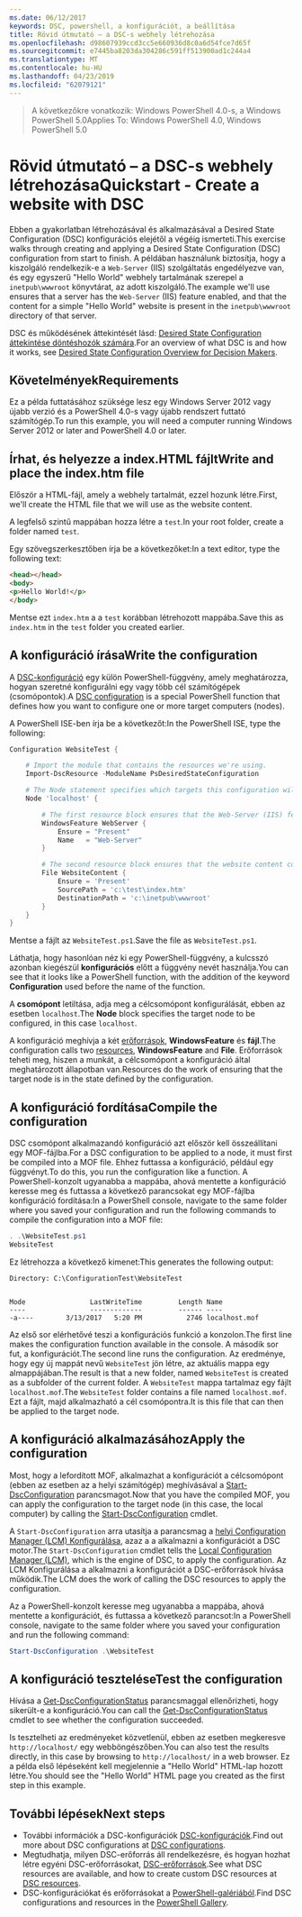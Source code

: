 ```yaml
---
ms.date: 06/12/2017
keywords: DSC, powershell, a konfigurációt, a beállítása
title: Rövid útmutató – a DSC-s webhely létrehozása
ms.openlocfilehash: d98607939ccd3cc5e660936d8c0a6d54fce7d65f
ms.sourcegitcommit: e7445ba8203da304286c591ff513900ad1c244a4
ms.translationtype: MT
ms.contentlocale: hu-HU
ms.lasthandoff: 04/23/2019
ms.locfileid: "62079121"
---
```

> <span data-ttu-id="54e72-103">A következőkre vonatkozik: Windows PowerShell 4.0-s, a Windows PowerShell 5.0</span><span class="sxs-lookup"><span data-stu-id="54e72-103">Applies To: Windows PowerShell 4.0, Windows PowerShell 5.0</span></span>

# <a name="quickstart---create-a-website-with-dsc"></a><span data-ttu-id="54e72-104">Rövid útmutató – a DSC-s webhely létrehozása</span><span class="sxs-lookup"><span data-stu-id="54e72-104">Quickstart - Create a website with DSC</span></span>

<span data-ttu-id="54e72-105">Ebben a gyakorlatban létrehozásával és alkalmazásával a Desired State Configuration (DSC) konfigurációs elejétől a végéig ismerteti.</span><span class="sxs-lookup"><span data-stu-id="54e72-105">This exercise walks through creating and applying a Desired State Configuration (DSC) configuration from start to finish.</span></span>
<span data-ttu-id="54e72-106">A példában használunk biztosítja, hogy a kiszolgáló rendelkezik-e a `Web-Server` (IIS) szolgáltatás engedélyezve van, és egy egyszerű "Hello World" webhely tartalmának szerepel a `inetpub\wwwroot` könyvtárat, az adott kiszolgáló.</span><span class="sxs-lookup"><span data-stu-id="54e72-106">The example we'll use ensures that a server has the `Web-Server` (IIS) feature enabled, and that the content for a simple "Hello World" website is present in the `inetpub\wwwroot` directory of that server.</span></span>

<span data-ttu-id="54e72-107">DSC és működésének áttekintését lásd: [Desired State Configuration áttekintése döntéshozók számára](../overview/decisionMaker.md).</span><span class="sxs-lookup"><span data-stu-id="54e72-107">For an overview of what DSC is and how it works, see [Desired State Configuration Overview for Decision Makers](../overview/decisionMaker.md).</span></span>

## <a name="requirements"></a><span data-ttu-id="54e72-108">Követelmények</span><span class="sxs-lookup"><span data-stu-id="54e72-108">Requirements</span></span>

<span data-ttu-id="54e72-109">Ez a példa futtatásához szüksége lesz egy Windows Server 2012 vagy újabb verzió és a PowerShell 4.0-s vagy újabb rendszert futtató számítógép.</span><span class="sxs-lookup"><span data-stu-id="54e72-109">To run this example, you will need a computer running Windows Server 2012 or later and PowerShell 4.0 or later.</span></span>

## <a name="write-and-place-the-indexhtm-file"></a><span data-ttu-id="54e72-110">Írhat, és helyezze a index.HTML fájlt</span><span class="sxs-lookup"><span data-stu-id="54e72-110">Write and place the index.htm file</span></span>

<span data-ttu-id="54e72-111">Először a HTML-fájl, amely a webhely tartalmát, ezzel hozunk létre.</span><span class="sxs-lookup"><span data-stu-id="54e72-111">First, we'll create the HTML file that we will use as the website content.</span></span>

<span data-ttu-id="54e72-112">A legfelső szintű mappában hozza létre a `test`.</span><span class="sxs-lookup"><span data-stu-id="54e72-112">In your root folder, create a folder named `test`.</span></span>

<span data-ttu-id="54e72-113">Egy szövegszerkesztőben írja be a következőket:</span><span class="sxs-lookup"><span data-stu-id="54e72-113">In a text editor, type the following text:</span></span>

```html
<head></head>
<body>
<p>Hello World!</p>
</body>
```

<span data-ttu-id="54e72-114">Mentse ezt `index.htm` a a `test` korábban létrehozott mappába.</span><span class="sxs-lookup"><span data-stu-id="54e72-114">Save this as `index.htm` in the `test` folder you created earlier.</span></span>

## <a name="write-the-configuration"></a><span data-ttu-id="54e72-115">A konfiguráció írása</span><span class="sxs-lookup"><span data-stu-id="54e72-115">Write the configuration</span></span>

<span data-ttu-id="54e72-116">A [DSC-konfiguráció](../configurations/configurations.md) egy külön PowerShell-függvény, amely meghatározza, hogyan szeretné konfigurálni egy vagy több cél számítógépek (csomópontok).</span><span class="sxs-lookup"><span data-stu-id="54e72-116">A [DSC configuration](../configurations/configurations.md) is a special PowerShell function that defines how you want to configure one or more target computers (nodes).</span></span>

<span data-ttu-id="54e72-117">A PowerShell ISE-ben írja be a következőt:</span><span class="sxs-lookup"><span data-stu-id="54e72-117">In the PowerShell ISE, type the following:</span></span>

```powershell
Configuration WebsiteTest {

    # Import the module that contains the resources we're using.
    Import-DscResource -ModuleName PsDesiredStateConfiguration

    # The Node statement specifies which targets this configuration will be applied to.
    Node 'localhost' {

        # The first resource block ensures that the Web-Server (IIS) feature is enabled.
        WindowsFeature WebServer {
            Ensure = "Present"
            Name   = "Web-Server"
        }

        # The second resource block ensures that the website content copied to the website root folder.
        File WebsiteContent {
            Ensure = 'Present'
            SourcePath = 'c:\test\index.htm'
            DestinationPath = 'c:\inetpub\wwwroot'
        }
    }
}
```

<span data-ttu-id="54e72-118">Mentse a fájlt az `WebsiteTest.ps1`.</span><span class="sxs-lookup"><span data-stu-id="54e72-118">Save the file as `WebsiteTest.ps1`.</span></span>

<span data-ttu-id="54e72-119">Láthatja, hogy hasonlóan néz ki egy PowerShell-függvény, a kulcsszó azonban kiegészül **konfigurációs** előtt a függvény nevét használja.</span><span class="sxs-lookup"><span data-stu-id="54e72-119">You can see that it looks like a PowerShell function, with the addition of the keyword **Configuration** used before the name of the function.</span></span>

<span data-ttu-id="54e72-120">A **csomópont** letiltása, adja meg a célcsomópont konfigurálását, ebben az esetben `localhost`.</span><span class="sxs-lookup"><span data-stu-id="54e72-120">The **Node** block specifies the target node to be configured, in this case `localhost`.</span></span>

<span data-ttu-id="54e72-121">A konfiguráció meghívja a két [erőforrások](../resources/resources.md), **WindowsFeature** és **fájl**.</span><span class="sxs-lookup"><span data-stu-id="54e72-121">The configuration calls two [resources](../resources/resources.md), **WindowsFeature** and **File**.</span></span>
<span data-ttu-id="54e72-122">Erőforrások teheti meg, hiszen a munkát, a célcsomópont a konfiguráció által meghatározott állapotban van.</span><span class="sxs-lookup"><span data-stu-id="54e72-122">Resources do the work of ensuring that the target node is in the state defined by the configuration.</span></span>

## <a name="compile-the-configuration"></a><span data-ttu-id="54e72-123">A konfiguráció fordítása</span><span class="sxs-lookup"><span data-stu-id="54e72-123">Compile the configuration</span></span>

<span data-ttu-id="54e72-124">DSC csomópont alkalmazandó konfiguráció azt először kell összeállítani egy MOF-fájlba.</span><span class="sxs-lookup"><span data-stu-id="54e72-124">For a DSC configuration to be applied to a node, it must first be compiled into a MOF file.</span></span>
<span data-ttu-id="54e72-125">Ehhez futtassa a konfiguráció, például egy függvényt.</span><span class="sxs-lookup"><span data-stu-id="54e72-125">To do this, you run the configuration like a function.</span></span>
<span data-ttu-id="54e72-126">A PowerShell-konzolt ugyanabba a mappába, ahová mentette a konfiguráció keresse meg és futtassa a következő parancsokat egy MOF-fájlba konfiguráció fordítása:</span><span class="sxs-lookup"><span data-stu-id="54e72-126">In a PowerShell console, navigate to the same folder where you saved your configuration and run the following commands to compile the configuration into a MOF file:</span></span>

```powershell
. .\WebsiteTest.ps1
WebsiteTest
```

<span data-ttu-id="54e72-127">Ez létrehozza a következő kimenet:</span><span class="sxs-lookup"><span data-stu-id="54e72-127">This generates the following output:</span></span>

```
Directory: C:\ConfigurationTest\WebsiteTest


Mode                LastWriteTime         Length Name
----                -------------         ------ ----
-a----        3/13/2017   5:20 PM           2746 localhost.mof
```

<span data-ttu-id="54e72-128">Az első sor elérhetővé teszi a konfigurációs funkció a konzolon.</span><span class="sxs-lookup"><span data-stu-id="54e72-128">The first line makes the configuration function available in the console.</span></span>
<span data-ttu-id="54e72-129">A második sor fut, a konfigurációt.</span><span class="sxs-lookup"><span data-stu-id="54e72-129">The second line runs the configuration.</span></span>
<span data-ttu-id="54e72-130">Az eredménye, hogy egy új mappát nevű `WebsiteTest` jön létre, az aktuális mappa egy almappájában.</span><span class="sxs-lookup"><span data-stu-id="54e72-130">The result is that a new folder, named `WebsiteTest` is created as a subfolder of the current folder.</span></span>
<span data-ttu-id="54e72-131">A `WebsiteTest` mappa tartalmaz egy fájlt `localhost.mof`.</span><span class="sxs-lookup"><span data-stu-id="54e72-131">The `WebsiteTest` folder contains a file named `localhost.mof`.</span></span>
<span data-ttu-id="54e72-132">Ezt a fájlt, majd alkalmazható a cél csomópontra.</span><span class="sxs-lookup"><span data-stu-id="54e72-132">It is this file that can then be applied to the target node.</span></span>

## <a name="apply-the-configuration"></a><span data-ttu-id="54e72-133">A konfiguráció alkalmazásához</span><span class="sxs-lookup"><span data-stu-id="54e72-133">Apply the configuration</span></span>

<span data-ttu-id="54e72-134">Most, hogy a lefordított MOF, alkalmazhat a konfigurációt a célcsomópont (ebben az esetben az a helyi számítógép) meghívásával a [Start-DscConfiguration](/powershell/module/psdesiredstateconfiguration/start-dscconfiguration) parancsmagot.</span><span class="sxs-lookup"><span data-stu-id="54e72-134">Now that you have the compiled MOF, you can apply the configuration to the target node (in this case, the local computer) by calling the [Start-DscConfiguration](/powershell/module/psdesiredstateconfiguration/start-dscconfiguration) cmdlet.</span></span>

<span data-ttu-id="54e72-135">A `Start-DscConfiguration` arra utasítja a parancsmag a [helyi Configuration Manager (LCM) Konfigurálása](../managing-nodes/metaConfig.md), azaz a a alkalmazni a konfigurációt a DSC motor.</span><span class="sxs-lookup"><span data-stu-id="54e72-135">The `Start-DscConfiguration` cmdlet tells the [Local Configuration Manager (LCM)](../managing-nodes/metaConfig.md), which is the engine of DSC, to apply the configuration.</span></span>
<span data-ttu-id="54e72-136">Az LCM Konfigurálása a alkalmazni a konfigurációt a DSC-erőforrások hívása működik.</span><span class="sxs-lookup"><span data-stu-id="54e72-136">The LCM does the work of calling the DSC resources to apply the configuration.</span></span>

<span data-ttu-id="54e72-137">Az a PowerShell-konzolt keresse meg ugyanabba a mappába, ahová mentette a konfigurációt, és futtassa a következő parancsot:</span><span class="sxs-lookup"><span data-stu-id="54e72-137">In a PowerShell console, navigate to the same folder where you saved your configuration and run the following command:</span></span>

```powershell
Start-DscConfiguration .\WebsiteTest
```

## <a name="test-the-configuration"></a><span data-ttu-id="54e72-138">A konfiguráció tesztelése</span><span class="sxs-lookup"><span data-stu-id="54e72-138">Test the configuration</span></span>

<span data-ttu-id="54e72-139">Hívása a [Get-DscConfigurationStatus](/powershell/module/psdesiredstateconfiguration/get-dscconfigurationstatus) parancsmaggal ellenőrizheti, hogy sikerült-e a konfiguráció.</span><span class="sxs-lookup"><span data-stu-id="54e72-139">You can call the [Get-DscConfigurationStatus](/powershell/module/psdesiredstateconfiguration/get-dscconfigurationstatus) cmdlet to see whether the configuration succeeded.</span></span>

<span data-ttu-id="54e72-140">Is tesztelheti az eredményeket közvetlenül, ebben az esetben megkeresve `http://localhost/` egy webböngészőben.</span><span class="sxs-lookup"><span data-stu-id="54e72-140">You can also test the results directly, in this case by browsing to `http://localhost/` in a web browser.</span></span>
<span data-ttu-id="54e72-141">Ez a példa első lépéseként kell megjelennie a "Hello World" HTML-lap hozott létre.</span><span class="sxs-lookup"><span data-stu-id="54e72-141">You should see the "Hello World" HTML page you created as the first step in this example.</span></span>

## <a name="next-steps"></a><span data-ttu-id="54e72-142">További lépések</span><span class="sxs-lookup"><span data-stu-id="54e72-142">Next steps</span></span>

- <span data-ttu-id="54e72-143">További információk a DSC-konfigurációk [DSC-konfigurációk](../configurations/configurations.md).</span><span class="sxs-lookup"><span data-stu-id="54e72-143">Find out more about DSC configurations at [DSC configurations](../configurations/configurations.md).</span></span>
- <span data-ttu-id="54e72-144">Megtudhatja, milyen DSC-erőforrás áll rendelkezésre, és hogyan hozhat létre egyéni DSC-erőforrásokat, [DSC-erőforrások](../resources/resources.md).</span><span class="sxs-lookup"><span data-stu-id="54e72-144">See what DSC resources are available, and how to create custom DSC resources at [DSC resources](../resources/resources.md).</span></span>
- <span data-ttu-id="54e72-145">DSC-konfigurációkat és erőforrásokat a [PowerShell-galériából](https://www.powershellgallery.com/).</span><span class="sxs-lookup"><span data-stu-id="54e72-145">Find DSC configurations and resources in the [PowerShell Gallery](https://www.powershellgallery.com/).</span></span>
